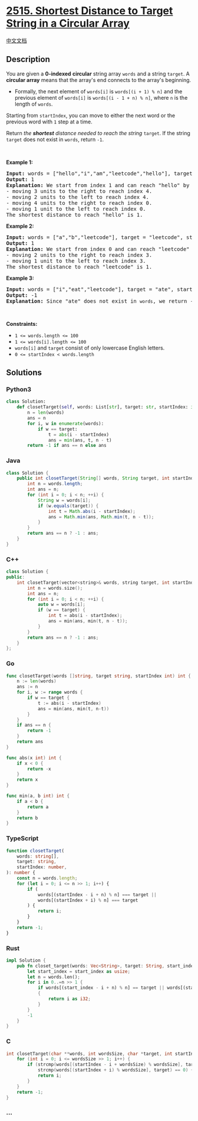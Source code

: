 # [2515. Shortest Distance to Target String in a Circular Array](https://leetcode.com/problems/shortest-distance-to-target-string-in-a-circular-array)

[中文文档](/solution/2500-2599/2515.Shortest%20Distance%20to%20Target%20String%20in%20a%20Circular%20Array/README.md)

## Description

<p>You are given a <strong>0-indexed</strong> <strong>circular</strong> string array <code>words</code> and a string <code>target</code>. A <strong>circular array</strong> means that the array&#39;s end connects to the array&#39;s beginning.</p>

<ul>
	<li>Formally, the next element of <code>words[i]</code> is <code>words[(i + 1) % n]</code> and the previous element of <code>words[i]</code> is <code>words[(i - 1 + n) % n]</code>, where <code>n</code> is the length of <code>words</code>.</li>
</ul>

<p>Starting from <code>startIndex</code>, you can move to either the next word or the previous word with <code>1</code> step at a time.</p>

<p>Return <em>the <strong>shortest</strong> distance needed to reach the string</em> <code>target</code>. If the string <code>target</code> does not exist in <code>words</code>, return <code>-1</code>.</p>

<p>&nbsp;</p>
<p><strong class="example">Example 1:</strong></p>

<pre>
<strong>Input:</strong> words = [&quot;hello&quot;,&quot;i&quot;,&quot;am&quot;,&quot;leetcode&quot;,&quot;hello&quot;], target = &quot;hello&quot;, startIndex = 1
<strong>Output:</strong> 1
<strong>Explanation:</strong> We start from index 1 and can reach &quot;hello&quot; by
- moving 3 units to the right to reach index 4.
- moving 2 units to the left to reach index 4.
- moving 4 units to the right to reach index 0.
- moving 1 unit to the left to reach index 0.
The shortest distance to reach &quot;hello&quot; is 1.
</pre>

<p><strong class="example">Example 2:</strong></p>

<pre>
<strong>Input:</strong> words = [&quot;a&quot;,&quot;b&quot;,&quot;leetcode&quot;], target = &quot;leetcode&quot;, startIndex = 0
<strong>Output:</strong> 1
<strong>Explanation:</strong> We start from index 0 and can reach &quot;leetcode&quot; by
- moving 2 units to the right to reach index 3.
- moving 1 unit to the left to reach index 3.
The shortest distance to reach &quot;leetcode&quot; is 1.</pre>

<p><strong class="example">Example 3:</strong></p>

<pre>
<strong>Input:</strong> words = [&quot;i&quot;,&quot;eat&quot;,&quot;leetcode&quot;], target = &quot;ate&quot;, startIndex = 0
<strong>Output:</strong> -1
<strong>Explanation:</strong> Since &quot;ate&quot; does not exist in <code>words</code>, we return -1.
</pre>

<p>&nbsp;</p>
<p><strong>Constraints:</strong></p>

<ul>
	<li><code>1 &lt;= words.length &lt;= 100</code></li>
	<li><code>1 &lt;= words[i].length &lt;= 100</code></li>
	<li><code>words[i]</code> and <code>target</code> consist of only lowercase English letters.</li>
	<li><code>0 &lt;= startIndex &lt; words.length</code></li>
</ul>

## Solutions

<!-- tabs:start -->

### **Python3**

```python
class Solution:
    def closetTarget(self, words: List[str], target: str, startIndex: int) -> int:
        n = len(words)
        ans = n
        for i, w in enumerate(words):
            if w == target:
                t = abs(i - startIndex)
                ans = min(ans, t, n - t)
        return -1 if ans == n else ans
```

### **Java**

```java
class Solution {
    public int closetTarget(String[] words, String target, int startIndex) {
        int n = words.length;
        int ans = n;
        for (int i = 0; i < n; ++i) {
            String w = words[i];
            if (w.equals(target)) {
                int t = Math.abs(i - startIndex);
                ans = Math.min(ans, Math.min(t, n - t));
            }
        }
        return ans == n ? -1 : ans;
    }
}
```

### **C++**

```cpp
class Solution {
public:
    int closetTarget(vector<string>& words, string target, int startIndex) {
        int n = words.size();
        int ans = n;
        for (int i = 0; i < n; ++i) {
            auto w = words[i];
            if (w == target) {
                int t = abs(i - startIndex);
                ans = min(ans, min(t, n - t));
            }
        }
        return ans == n ? -1 : ans;
    }
};
```

### **Go**

```go
func closetTarget(words []string, target string, startIndex int) int {
	n := len(words)
	ans := n
	for i, w := range words {
		if w == target {
			t := abs(i - startIndex)
			ans = min(ans, min(t, n-t))
		}
	}
	if ans == n {
		return -1
	}
	return ans
}

func abs(x int) int {
	if x < 0 {
		return -x
	}
	return x
}

func min(a, b int) int {
	if a < b {
		return a
	}
	return b
}
```

### **TypeScript**

```ts
function closetTarget(
    words: string[],
    target: string,
    startIndex: number,
): number {
    const n = words.length;
    for (let i = 0; i <= n >> 1; i++) {
        if (
            words[(startIndex - i + n) % n] === target ||
            words[(startIndex + i) % n] === target
        ) {
            return i;
        }
    }
    return -1;
}
```

### **Rust**

```rust
impl Solution {
    pub fn closet_target(words: Vec<String>, target: String, start_index: i32) -> i32 {
        let start_index = start_index as usize;
        let n = words.len();
        for i in 0..=n >> 1 {
            if words[(start_index - i + n) % n] == target || words[(start_index + i) % n] == target
            {
                return i as i32;
            }
        }
        -1
    }
}
```

### **C**

```c
int closetTarget(char **words, int wordsSize, char *target, int startIndex) {
    for (int i = 0; i <= wordsSize >> 1; i++) {
        if (strcmp(words[(startIndex - i + wordsSize) % wordsSize], target) == 0 ||
            strcmp(words[(startIndex + i) % wordsSize], target) == 0) {
            return i;
        }
    }
    return -1;
}
```

### **...**

```

```

<!-- tabs:end -->
